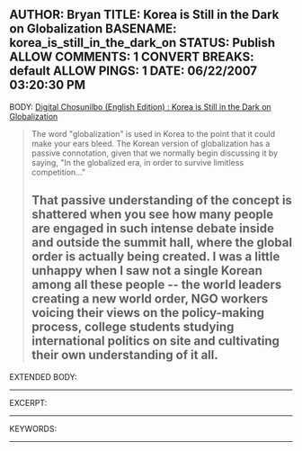 AUTHOR: Bryan
TITLE: Korea is Still in the Dark on Globalization
BASENAME: korea_is_still_in_the_dark_on
STATUS: Publish
ALLOW COMMENTS: 1
CONVERT BREAKS: __default__
ALLOW PINGS: 1
DATE: 06/22/2007 03:20:30 PM
-----
BODY:
<a title="Digital Chosunilbo (English Edition) : Daily News in English About Korea" href="http://english.chosun.com/w21data/html/news/200706/200706130007.html">Digital Chosunilbo (English Edition) : Korea is Still in the Dark on Globalization</a>

<blockquote>The word "globalization" is used in Korea to the point that it could make your ears bleed. The Korean version of globalization has a passive connotation, given that we normally begin discussing it by saying, "In the globalized era, in order to survive limitless competition..."

That passive understanding of the concept is shattered when you see how many people are engaged in such intense debate inside and outside the summit hall, where the global order is actually being created. I was a little unhappy when I saw not a single Korean among all these people -- the world leaders creating a new world order, NGO workers voicing their views on the policy-making process, college students studying international politics on site and cultivating their own understanding of it all.</blockquote>
-----
EXTENDED BODY:

-----
EXCERPT:

-----
KEYWORDS:

-----


